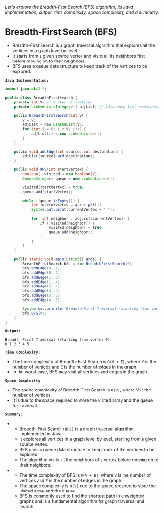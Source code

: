 *Let's explore the Breadth-First Search (BFS) algorithm, its Java implementation, output, time complexity, space complexity, and a summary.*

# Breadth-First Search (BFS)


-   Breadth-First Search is a graph traversal algorithm that explores all the vertices in a graph level by level. 
-   It starts from a given source vertex and visits all its neighbors first before moving on to their neighbors. 
-   BFS uses a queue data structure to keep track of the vertices to be explored.


**`Java Implementation:`**



```java
import java.util.*;

public class BreadthFirstSearch {
    private int V; // Number of vertices
    private LinkedList<Integer>[] adjList; // Adjacency list representation

    public BreadthFirstSearch(int v) {
        V = v;
        adjList = new LinkedList[V];
        for (int i = 0; i < V; i++) {
            adjList[i] = new LinkedList<>();
        }
    }

    public void addEdge(int source, int destination) {
        adjList[source].add(destination);
    }

    public void BFS(int startVertex) {
        boolean[] visited = new boolean[V];
        Queue<Integer> queue = new LinkedList<>();

        visited[startVertex] = true;
        queue.add(startVertex);

        while (!queue.isEmpty()) {
            int currentVertex = queue.poll();
            System.out.print(currentVertex + " ");

            for (int neighbor : adjList[currentVertex]) {
                if (!visited[neighbor]) {
                    visited[neighbor] = true;
                    queue.add(neighbor);
                }
            }
        }
    }

    public static void main(String[] args) {
        BreadthFirstSearch bfs = new BreadthFirstSearch(6);
        bfs.addEdge(0, 1);
        bfs.addEdge(0, 2);
        bfs.addEdge(1, 3);
        bfs.addEdge(1, 4);
        bfs.addEdge(2, 4);
        bfs.addEdge(3, 4);
        bfs.addEdge(3, 5);
        bfs.addEdge(4, 5);

        System.out.println("Breadth-First Traversal (starting from vertex 0):");
        bfs.BFS(0);
    }
}
```

**`Output:`**


```
Breadth-First Traversal (starting from vertex 0):
0 1 2 3 4 5
```

**`Time Complexity:`**


-   The time complexity of Breadth-First Search is `O(V + E)`, where V is the number of vertices and E is the number of edges in the graph. 
-   In the worst case, BFS may visit all vertices and edges in the graph.

**`Space Complexity:`**


-   The space complexity of Breadth-First Search is `O(V)`, where V is the number of vertices. 
-   It is due to the space required to store the visited array and the queue for traversal.

**`Summary:`**

-   
    -   Breadth-First Search `(BFS)` is a graph traversal algorithm implemented in Java. 
    -   It explores all vertices in a graph level by level, starting from a given source vertex. 
    -   BFS uses a queue data structure to keep track of the vertices to be explored. 
    -   The algorithm visits all the neighbors of a vertex before moving on to their neighbors.

-   
    -   The time complexity of BFS is `O(V + E)`, where `V` is the number of vertices and `E` is the number of edges in the graph. 
    -   The space complexity is `O(V)` due to the space required to store the visited array and the queue. 
    -   BFS is commonly used to find the shortest path in unweighted graphs and is a fundamental algorithm for graph traversal and search.